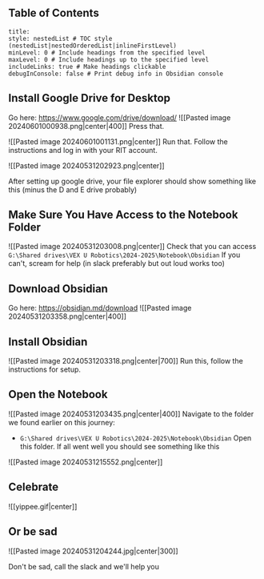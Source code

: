 ## Table of Contents

```table-of-contents
title: 
style: nestedList # TOC style (nestedList|nestedOrderedList|inlineFirstLevel)
minLevel: 0 # Include headings from the specified level
maxLevel: 0 # Include headings up to the specified level
includeLinks: true # Make headings clickable
debugInConsole: false # Print debug info in Obsidian console
```
## Install Google Drive for Desktop
Go here: https://www.google.com/drive/download/
![[Pasted image 20240601000938.png|center|400]]
Press that.

![[Pasted image 20240601001131.png|center]]
Run that. Follow the instructions and log in with your RIT account. 

![[Pasted image 20240531202923.png|center]]

After setting up google drive, your file explorer should show something like this (minus the D and E drive probably)

## Make Sure You Have Access to the Notebook Folder

![[Pasted image 20240531203008.png|center]]
Check that you can access `G:\Shared drives\VEX U Robotics\2024-2025\Notebook\Obsidian`
If you can't, scream for help (in slack preferably but out loud works too)

## Download Obsidian
Go here: https://obsidian.md/download
![[Pasted image 20240531203358.png|center|400]]
## Install Obsidian
![[Pasted image 20240531203318.png|center|700]]
Run this, follow the instructions for setup. 

## Open the Notebook
![[Pasted image 20240531203435.png|center|400]]
Navigate to the folder we found earlier on this journey:
- `G:\Shared drives\VEX U Robotics\2024-2025\Notebook\Obsidian`
Open this folder. If all went well you should see something like this

![[Pasted image 20240531215552.png|center]]

## Celebrate

![[yippee.gif|center]]
## Or be sad
![[Pasted image 20240531204244.jpg|center|300]]

Don't be sad, call the slack and we'll help you